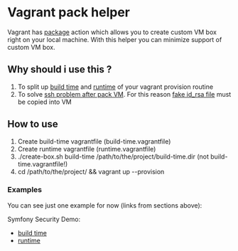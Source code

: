 # Vagrant pack helper #

Vagrant has [package](https://www.vagrantup.com/docs/cli/package.html) action which allows you to create custom VM box right on your local machine. With this helper you can minimize support of custom VM box.

## Why should i use this ? ##

1. To split up [build time](https://github.com/hanovruslan/sf-demo-security/blob/master/vagrant/sf-demo-pack.vagrantfile) and [runtime](https://github.com/hanovruslan/sf-demo-security/blob/master/vagrant/sf-demo.vagrantfile) of your vagrant provision routine
2. To solve [ssh problem after pack VM](https://github.com/mitchellh/vagrant/issues/5186). For this reason [fake id_rsa file](./fake-id_rsa) must be copied into VM

## How to use ##

1. Create build-time vagrantfile (build-time.vagrantfile)
1. Create runtime vagrantfile (runtime.vagrantfile)
1. ./create-box.sh build-time /path/to/the/project/build-time.dir (not build-time.vagrantfile!)
1. cd /path/to/the/project/ && vagrant up --provision

### Examples ###

You can see just one example for now (links from sections above):

Symfony Security Demo:

* [build time](https://github.com/hanovruslan/sf-demo-security/blob/master/vagrant/sf-demo-pack.vagrantfile)
* [runtime](https://github.com/hanovruslan/sf-demo-security/blob/master/vagrant/sf-demo.vagrantfile)
